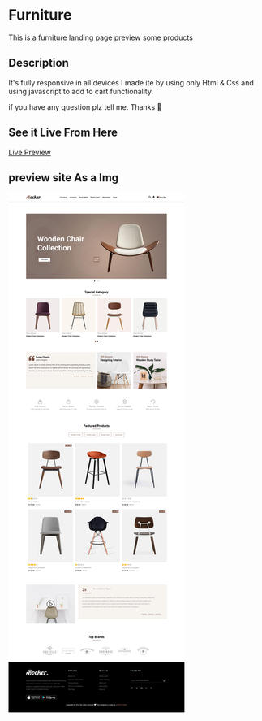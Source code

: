 # Furniture


This is a furniture landing page preview some products
## Description
It's fully responsive in all devices
I made ite by using only Html & Css and using javascript to add to cart functionality.

if you have any question plz tell me.
Thanks 🤩
## See it Live From Here
[Live Preview](https://ahmedfarag18.github.io/furniture/)
## preview site As a Img
![img preview](screenShots/furniture.png)
